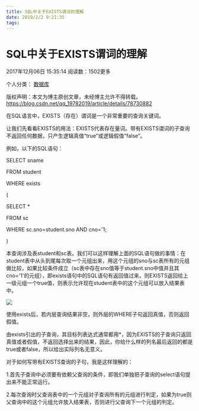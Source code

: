 ```yaml
---
title: SQL中关于EXISTS谓词的理解
date: 2019/2/2 9:21:35
tags:
---
```



# SQL中关于EXISTS谓词的理解

2017年12月06日 15:35:14 阅读数：1502更多

个人分类： [数据库](https://blog.csdn.net/qq_19782019/article/category/7330212)

版权声明：本文为博主原创文章，未经博主允许不得转载。 <https://blog.csdn.net/qq_19782019/article/details/78730882>

  在SQL语言中，EXISTS（存在）谓词是一个非常重要的查询关键词。

 

让我们先看看EXISTS的用法：EXISTS代表存在量词。带有EXISTS谓词的子查询不返回任何数据，只产生逻辑真值“true”或逻辑假值“false”。

例如，以下的SQL语句：

 

SELECT sname

FROM student

WHERE exists

(

SELECT *

FROM sc

WHERE sc.sno=student.sno AND cno='1;

)

 

 

本查询涉及表student和sc表。我们可以这样理解上面的SQL语句做的事情：在student表中从头到尾每次取一个元组出来，用这个元组的sno与sc表所有的元组做比较，如果比较条件成立（sc表中存在sno值等于student.sno中值并且其cno='1'的元组），即exists语句中的SQL语句有返回值过来，则EXISTS返回给上一级元组一个true值，则表示允许现在student表中的这个元组可以放入结果表中。

![](https://img-blog.csdn.net/20171206153207079?watermark/2/text/aHR0cDovL2Jsb2cuY3Nkbi5uZXQvcXFfMTk3ODIwMTk=/font/5a6L5L2T/fontsize/400/fill/I0JBQkFCMA==/dissolve/70/gravity/Center)

 

使用exists后，若内层查询结果非空，则外层的WHERE子句返回真值，否则返回假值。

由exists引出的子查询，其目标列表达式通常都用*，因为EXISTS的子查询只返回真值或者假值，不返回选择出来的结果，因此，你给什么样的列名最后返回的都是true或者false，所以给出实际列名无意义。

 

对于如何写带有EXISTS查询的子句，我是这样理解的：

1.首先子查询中必须要有依赖父查询的条件，即我们单独把子查询的select语句提出来不能正常运行。

2.每次查询时父查询表中的一个元组对子查询所有的元组进行判定，如果为true则父查询中的这个元组允许放入结果表，否则进行父查询下一个元组的判定。

  

